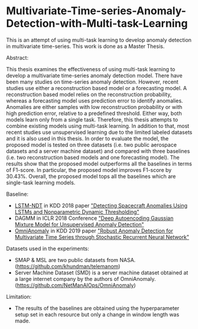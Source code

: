 # Multivariate-Time-series-Anomaly-Detection-with-Multi-task-Learning

This is an attempt of using multi-task learning to develop anomaly detection in multivariate time-series. This work is done as a Master Thesis.

Abstract:

This thesis examines the effectiveness of using multi-task learning to develop a multivariate time-series anomaly detection model. 
There have been many studies on time-series anomaly detection. However, recent studies use either a reconstruction based model or a forecasting model. 
A reconstruction based model relies on the reconstruction probability, whereas a forecasting model uses prediction error to identify anomalies. 
Anomalies are either samples with low reconstruction probability or with high prediction error, relative to a predefined threshold. 
Either way, both models learn only from a single task. Therefore, this thesis attempts to combine existing models using multi-task learning. 
In addition to that, most recent studies use unsupervised learning due to the limited labeled datasets and it is also used in this thesis. 
In order to evaluate the model, the proposed model is tested on three datasets (i.e. two public aerospace datasets and a server machine dataset) and compared with three baselines (i.e. two reconstruction based models and one forecasting model). 
The results show that the proposed model outperforms all the baselines in terms of F1-score. 
In particular, the proposed model improves F1-score by 30.43\%. Overall, the proposed model tops all the baselines which are single-task learning models.

Baseline:

- [LSTM-NDT](https://github.com/khundman/telemanom) in KDD 2018 paper ["Detecting Spacecraft Anomalies Using LSTMs and Nonparametric Dynamic Thresholding"](https://arxiv.org/abs/1802.04431)
- DAGMM in ICLR 2018 Conference ["Deep Autoencoding Gaussian Mixture Model for Unsupervised Anomaly Detection"](https://openreview.net/pdf?id=BJJLHbb0-)
- [OmniAnomaly](https://github.com/NetManAIOps/OmniAnomaly) in KDD 2019 paper ["Robust Anomaly Detection for Multivariate Time Series
through Stochastic Recurrent Neural Network"](https://dl.acm.org/doi/pdf/10.1145/3292500.3330672)

Datasets used in the experiments:
- SMAP & MSL are two public datasets from NASA. (https://github.com/khundman/telemanom)
- Server Machine Dataset (SMD) is a server machine dataset obtained at a large internet company by the authors of OmniAnomaly. (https://github.com/NetManAIOps/OmniAnomaly)

Limitation:
- The results of the baselines are obtained using the hyperparameter setup set in each resource but only a change in window length was made.
